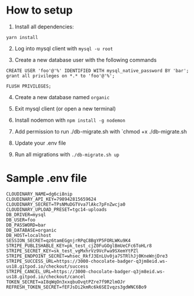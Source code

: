 # How to setup

1. Install all dependencies:
```
yarn install
```

2. Log into mysql client with `mysql -u root`

3. Create a new database user with the following commands
```
CREATE USER 'foo'@'%' IDENTIFIED WITH mysql_native_password BY 'bar';
grant all privileges on *.* to 'foo'@'%';

FLUSH PRIVILEGES;
```

4. Create a new database named `organic`

5. Exit mysql client (or open a new terminal)

6. Install nodemon with `npm install -g nodemon`

6. Add permission to run ./db-migrate.sh with `chmod +x ./db-migrate.sh

7. Update your .env file

8. Run all migrations with `./db-migrate.sh up`

# Sample .env file
```
CLOUDINARY_NAME=dg6ci8nip
CLOUDINARY_API_KEY=798942815659624
CLOUDINARY_SECRET=TPsNMuDGTVva7lAkc7pFnZwcja0
CLOUDINARY_UPLOAD_PRESET=tgc14-uploads
DB_DRIVER=mysql
DB_USER=foo
DB_PASSWORD=bar
DB_DATABASE=organic
DB_HOST=localhost
SESSION_SECRET=qz6tamEGgnjrRPqC8BgYP5FORLWKu9K4
STRIPE_PUBLISHABLE_KEY=pk_test_cjZ0FuGOglBmUeCFc6ToHLr8
STRIPE_SECRET_KEY=sk_test_vgMxhrVz9VcFwa9SXemYtPZl
STRIPE_ENDPOINT_SECRET=whsec_RkfJ3EnLUv0ja7STRlhJj0KneWnjDre3
STRIPE_SUCCESS_URL=https://3000-chocolate-badger-q3jm8eid.ws-us18.gitpod.io/checkout/success
STRIPE_CANCEL_URL=https://3000-chocolate-badger-q3jm8eid.ws-us18.gitpod.io/checkout/cancel
TOKEN_SECRET=aI8qWqOn3xxqbuOvqtPZre7f9R2lmOJr
REFRESH_TOKEN_SECRET=fEFJsDi2kmRc6k6SEIvqzs3gdWNC6Bo9
```
